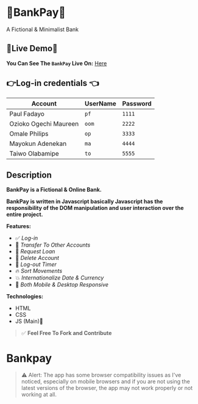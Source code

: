# 🚀BankPay🚀

A Fictional &amp; Minimalist Bank

## 🎈Live Demo🎈

**You Can See The `BankPay` Live On:** [Here](https://fadayopaul.github.io/bankpay/)

## 👉Log-in credentials 👈

| Account               | UserName | Password |
| --------------------- | -------- | -------- |
| Paul Fadayo           | `pf`     | `1111`   |
| Ozioko Ogechi Maureen | `oom`    | `2222`   |
| Omale Philips         | `op`     | `3333`   |
| Mayokun Adenekan      | `ma`     | `4444`   |
| Taiwo Olabamipe       | `to`     | `5555`   |

## Description

**BankPay is a Fictional & Online Bank.**

**BankPay is written in Javascript basically Javascript has the responsibility of the DOM manipulation and user interaction over the entire project.**

**Features:**

- ✅ _Log-in_
- 🎉 _Transfer To Other Accounts_
- 🚀 _Request Loan_
- 🎈 _Delete Account_
- 🔁 _Log-out Timer_
- 🔥 _Sort Movements_
- 💥 _Internationalize Date & Currency_
- 🥳 _Both Mobile & Desktop Responsive_

**Technologies:**

- HTML
- CSS
- JS (Main)🚀

> ✅ **Feel Free To Fork and Contribute**

# Bankpay

> ⚠ Alert: The app has some browser compatibility issues as I've noticed, especially on mobile browsers and if you are not using the latest versions of the browser, the app may not work properly or not working at all.
